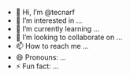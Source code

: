 - 👋 Hi, I’m @tecnarf
- 👀 I’m interested in ...
- 🌱 I’m currently learning ...
- 💞️ I’m looking to collaborate on ...
- 📫 How to reach me ...
- 😄 Pronouns: ...
- ⚡ Fun fact: ...

<!---
tecnarf/tecnarf is a ✨ special ✨ repository because its `README.md` (this file) appears on your GitHub profile.
You can click the Preview link to take a look at your changes.
--->
